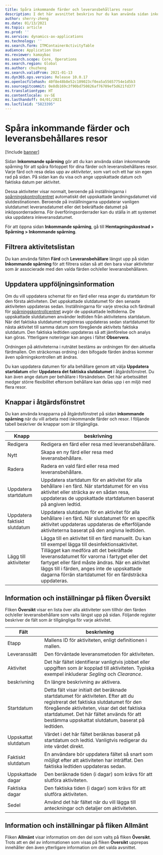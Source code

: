 ```yaml
---
title: Spåra inkommande färder och leveransbehållares resor
description: I det här avsnittet beskrivs hur du kan använda sidan inkommande spårning för att spåra förloppet för dina färder och leveransbehållares resor.
author: sherry-zheng
ms.date: 01/13/2021
ms.topic: article
ms.prod: ''
ms.service: dynamics-ax-applications
ms.technology: ''
ms.search.form: ITMContainerActivityTable
audience: Application User
ms.reviewer: kamaybac
ms.search.scope: Core, Operations
ms.search.region: Global
ms.author: chuzheng
ms.search.validFrom: 2021-01-13
ms.dyn365.ops.version: Release 10.0.17
ms.openlocfilehash: 40f8e48b8e52c109023cf0ea5a55657754e1d5b3
ms.sourcegitcommit: 0e8db169c3f90bd750826af76709ef5d621fd377
ms.translationtype: HT
ms.contentlocale: sv-SE
ms.lasthandoff: 04/01/2021
ms.locfileid: "5823395"
---
```

# <a name="track-inbound-voyages-and-shipping-container-journeys"></a>Spåra inkommande färder och leveransbehållares resor

[!include [banner](../../includes/banner.md)]

Sidan **Inkommande spårning** gör att du kan använda sidan inkommande spårning för att spåra förloppet för dina färder och leveransbehållares resor. Varje färd och resa delas upp av *aktiviteter*, som vart och ett har sin egen rad på sidan. På sidan kan du visa och ange uppskattade datum och faktiska datum per aktivitet.

Dessa aktiviteter visar normalt, beroende på inställningarna i [spårningskontrollcentret](delivery-information-setup.md#tracking-control-center) automatiskt det uppskattade landningsdatumet vid slutdestinationen. Beroende på inställningarna uppdaterar vanligen slutdatumet leveransdatumet eller det bekräftade datumet på inköpsorderraderna. För överföringsorderrader kan du ställa in att systemet ska uppdatera inleveransdatumet.

För att öppna sidan **Inkommande spårning**, gå till **Hemtagningskostnad \> Spårning \> Inkommande spårning**.

## <a name="filter-the-activities-list"></a>Filtrera aktivitetslistan

Du kan använda fälten **Färd** och **Leveransbehållare** längst upp på sidan **Inkommande spårning** för att filtrera sidan så att den bara visar aktiviteter som är associerade med den valda färden och/eller leveransbehållaren.

## <a name="update-tracking-information"></a>Uppdatera uppföljningsinformation

Om du vill uppdatera schemat för en färd eller resa anger du startdatum för den första aktiviteten. Det uppskattade slutdatumet för den senaste aktiviteten uppdateras sedan. Inställningarna för varje strecka och färdmall för [spårningskontrollcentret](delivery-information-setup.md#tracking-control-center) avgör de uppskattade ledtiderna. De uppskattade slutdatumen använder ledtiden från aktivitetens startdatum. När det faktiska slutdatumet registreras uppdateras sedan startdatumet för nästa aktivitet till samma datum som föregående aktivitets faktiska slutdatum. Den faktiska ledtiden uppdateras så att jämförelse och analys kan göras. Ytterligare noteringar kan anges i fältet **Observera**.

Ordningen på aktiviteterna i rutnätet bestäms av ordningen för den aktuella färdmallen. Om sträckornas ordning i den bifogade färden ändras kommer även spårningskontrollen att ändras.

Du kan uppdatera datumen för alla behållare genom att välja **Uppdatera startdatum** eller **Uppdatera det faktiska slutdatumet** i åtgärdsfönstret. Du kan även ange datum per behållare i försändelsen. Det här arbetssättet medger större flexibilitet eftersom behållare kan delas upp i en miljö med flera resor.

## <a name="buttons-on-the-action-pane"></a>Knappar i åtgärdsfönstret

Du kan använda knapparna på åtgärdsfönstret på sidan **inkommande spårning** när du vill arbeta med inkommande färder och resor. I följande tabell beskriver de knappar som är tillgängliga.

| Knapp | beskrivning |
|---|---|
| Redigera | Redigera en färd eller resa med leveransbehållare. |
| Nytt | Skapa en ny färd eller resa med leveransbehållare. |
| Radera | Radera en vald färd eller resa med leveransbehållare. |
| Uppdatera startdatum | Uppdatera startdatum för en aktivitet för alla behållare i en färd. När startdatumet för en viss aktivitet eller sträcka av en sådan resa, uppdateras de uppskattade startdatumen baserat på angiven ledtid. |
| Uppdatera faktiskt slutdatum | Uppdatera slutdatum för en aktivitet för alla behållare i en färd. När slutdatumet för en specifik aktivitet uppdateras uppdateras de efterföljande aktiviteterna baserat på den angivna ledtiden. |
| Lägg till aktiviteter | Lägga till en aktivitet till en färd manuellt. Du kan till exempel lägga till desinfektionsaktivitet. Tillägget kan medföra att det bekräftade leveransdatumet för varorna i fartyget eller det fartyget eller färd måste ändras. När en aktivitet läggs till i färden, anges inte de uppskattade dagarna förrän startdatumet för en färdsträcka uppdateras. |

## <a name="information-and-settings-on-the-overview-tab"></a>Information och inställningar på fliken Översikt

Fliken **Översikt** visar en lista över alla aktiviteter som tillhör den färden och/eller leveransbehållare som valts längst upp på sidan. Följande register beskriver de fält som är tillgängliga för varje aktivitet.

| Fält | beskrivning |
|---|---|
| Etapp | Mallens ID för aktiviteten, enligt definitionen i mallen. |
| Leveranssätt | Den förväntade leveransmetoden för aktiviteten. |
| Aktivitet | Det här fältet identifierar vanligtvis jobbet eller uppgiften som är kopplad till aktiviteten. Typiska exempel inkluderar *Segling* och *Clearance*. |
| beskrivning | En längre beskrivning av aktivera. |
| Startdatum | Detta fält visar initialt det beräknade startdatumet för aktiviteten. Efter att du registrerat det faktiska slutdatumet för den föregående aktiviteten, visar det det faktiska startdatumet. Det här fältet används för att bestämma uppskattat slutdatum, baserat på ledtiden. |
| Uppskattat slutdatum | Värdet i det här fältet beräknas baserat på startdatum och ledtid. Vanligtvis redigerar du inte värdet direkt. |
| Faktiskt slutdatum | En användare bör uppdatera fältet så snart som möjligt efter att aktiviteten har inträffat. Den faktiska ledtiden uppdateras sedan. |
| Uppskattade dagar | Den beräknade tiden (i dagar) som krävs för att slutföra aktiviteten. |
| Faktiska dagar | Den faktiska tiden (i dagar) som krävs för att slutföra aktiviteten. |
| Sedel | Använd det här fältet när du vill lägga till anteckningar och detaljer om aktiviteten. |

## <a name="information-and-settings-on-the-general-tab"></a>Information och inställningar på fliken Allmänt

Fliken **Allmänt** visar information om den del som valts på fliken **Översikt**. Trots att en del av informationen som visas på fliken **Översikt** upprepas innehåller den även ytterligare information om det valda avsnittet.
